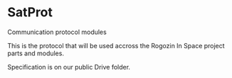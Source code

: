 # SatProt
Communication protocol modules

This is the protocol that will be used accross the Rogozin In Space project parts and modules.

Specification is on our public Drive folder.
